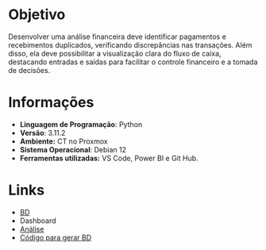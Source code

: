 
# Objetivo
Desenvolver uma análise financeira deve identificar pagamentos e recebimentos duplicados, verificando discrepâncias nas transações. Além disso, ela deve possibilitar a visualização clara do fluxo de caixa, destacando entradas e saídas para facilitar o controle financeiro e a tomada de decisões. 

# Informações
- **Linguagem de Programação**: Python  
- **Versão**: 3.11.2  
- **Ambiente:** CT no Proxmox
- **Sistema Operacional**: Debian 12
- **Ferramentas utilizadas:** VS Code, Power BI e Git Hub. 

# Links
- [BD](https://raw.githubusercontent.com/PauloHenkeM/cases-analise-de-dados/refs/heads/main/Exemplo.LTDA/BD.csv)
- Dashboard
- [Análise](https://github.com/PauloHenkeM/cases-analise-de-dados/blob/main/Exemplo.LTDA/Analise.md)
- [Código para gerar BD](https://github.com/PauloHenkeM/cases-analise-de-dados/blob/main/Exemplo.LTDA/Codigo.py)